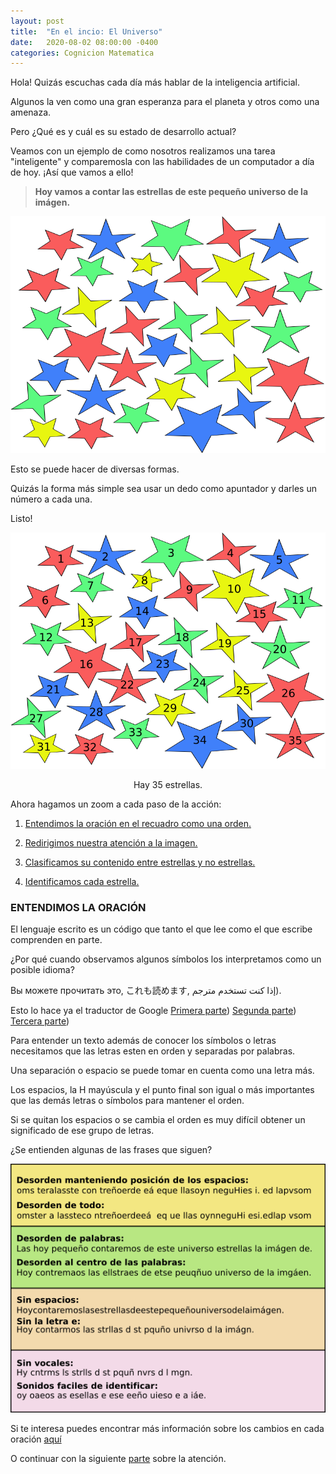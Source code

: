 ```yaml
---
layout: post
title:  "En el incio: El Universo"
date:   2020-08-02 08:00:00 -0400
categories: Cognicion Matematica
---
```


Hola!
Quizás escuchas cada día más hablar de la inteligencia artificial.

Algunos la ven como una gran esperanza para el planeta y otros como una amenaza.

Pero ¿Qué es y cuál es su estado de desarrollo actual?

Veamos con un ejemplo de como nosotros realizamos una tarea "inteligente" y comparemosla con las habilidades de un computador a día de hoy. ¡Así que vamos a ello!

> **Hoy vamos a contar las estrellas de este pequeño universo de la imágen.**

![Universo](/img/init.png)

Esto se puede hacer de diversas formas.

Quizás la forma más simple sea usar un dedo como apuntador y darles un número a cada una.

Listo!

![Contado](/img/numbered.png)

<div style="text-align: center; ">
Hay 35 estrellas.
</div>

Ahora hagamos un zoom a cada paso de la acción:

1. [Entendimos la oración en el recuadro como una orden.](#1)

2. [Redirigimos nuestra atención a la imagen.](/cognicion/matematica/2020/08/02/Math2.html)

3. [Clasificamos su contenido entre estrellas y no estrellas.](/cognicion/matematica/2020/08/02/Math3.html)

4. [Identificamos cada estrella.](/cognicion/matematica/2020/08/02/Math4.html)

<a name="1"></a>
### ENTENDIMOS LA ORACIÓN

El lenguaje escrito es un código que tanto el que lee como el que escribe comprenden en parte. 

¿Por qué cuando observamos algunos símbolos los interpretamos como un posible idioma? 

Вы можете прочитать это, これも読めます, إذا كنت تستخدم مترجم). 

Esto lo hace ya el traductor de Google
[Primera parte](https://translate.google.com/#view=home&op=translate&sl=ru&tl=es&text=%D0%92%D1%8B%20%D0%BC%D0%BE%D0%B6%D0%B5%D1%82%D0%B5%20%D0%BF%D1%80%D0%BE%D1%87%D0%B8%D1%82%D0%B0%D1%82%D1%8C%20%D1%8D%D1%82%D0%BE%2C%20%E3%81%93%E3%82%8C%E3%82%82%E8%AA%AD%E3%82%81%E3%81%BE%E3%81%99%2C%20%D8%A5%D8%B0%D8%A7%20%D9%83%D9%86%D8%AA%20%D8%AA%D8%B3%D8%AA%D8%AE%D8%AF%D9%85%20%D9%85%D8%AA%D8%B1%D8%AC%D9%85))
[Segunda parte](https://translate.google.com/#view=home&op=translate&sl=ja&tl=es&text=%D0%92%D1%8B%20%D0%BC%D0%BE%D0%B6%D0%B5%D1%82%D0%B5%20%D0%BF%D1%80%D0%BE%D1%87%D0%B8%D1%82%D0%B0%D1%82%D1%8C%20%D1%8D%D1%82%D0%BE%2C%20%E3%81%93%E3%82%8C%E3%82%82%E8%AA%AD%E3%82%81%E3%81%BE%E3%81%99%2C%20%D8%A5%D8%B0%D8%A7%20%D9%83%D9%86%D8%AA%20%D8%AA%D8%B3%D8%AA%D8%AE%D8%AF%D9%85%20%D9%85%D8%AA%D8%B1%D8%AC%D9%85))
[Tercera parte](https://translate.google.com/#view=home&op=translate&sl=ar&tl=es&text=%D0%92%D1%8B%20%D0%BC%D0%BE%D0%B6%D0%B5%D1%82%D0%B5%20%D0%BF%D1%80%D0%BE%D1%87%D0%B8%D1%82%D0%B0%D1%82%D1%8C%20%D1%8D%D1%82%D0%BE%2C%20%E3%81%93%E3%82%8C%E3%82%82%E8%AA%AD%E3%82%81%E3%81%BE%E3%81%99%2C%20%D8%A5%D8%B0%D8%A7%20%D9%83%D9%86%D8%AA%20%D8%AA%D8%B3%D8%AA%D8%AE%D8%AF%D9%85%20%D9%85%D8%AA%D8%B1%D8%AC%D9%85))

Para entender un texto además de conocer los símbolos o letras necesitamos que las letras esten en orden y separadas por palabras. 

Una separación o espacio se puede tomar en cuenta como una letra más.

Los espacios, la H mayúscula y el punto final son igual o más importantes que las demás letras o símbolos para mantener el orden.

Si se quitan los espacios o se cambia el orden es muy difícil obtener un significado de ese grupo de letras. 

¿Se entienden algunas de las frases que siguen?

![Desorden](/img/disorder_sentence.png)


Si te interesa puedes encontrar más información sobre los cambios en cada oración [aquí](/cognicion/matematica/2020/08/02/Math1.html)

O continuar con la siguiente [parte](/cognicion/matematica/2020/08/02/Math2.html) sobre la atención.